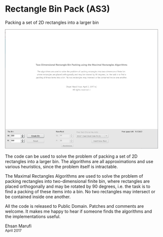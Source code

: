 # Rectangle Bin Pack (AS3)
Packing a set of 2D rectangles into a larger bin

![Rectangle Bin Pack (AS3)](screenshot.png)

The code can be used to solve the problem of packing a set of 2D rectangles into a larger bin. The 
algorithms are all approximations and use various heuristics, since the problem itself is intractable.

The Maximal Rectangles Algorithms are used to solve the problem of packing rectangles into two-dimensional finite bin, where rectangles are placed orthogonally and may be rotated by 90 degrees, i.e. the task is to find a packing of these items into a bin. No two rectangles may intersect or be contained inside one another. 

All the code is released to Public Domain. Patches and comments are welcome.
It makes me happy to hear if someone finds the algorithms and the implementations useful.

Ehsan Marufi<br />
<sup>April 2017</sup>